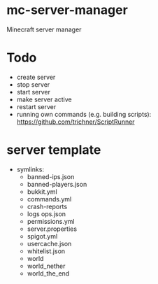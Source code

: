 # mc-server-manager

Minecraft server manager

# Todo

- create server
- stop server
- start server
- make server active
- restart server
- running own commands (e.g. building scripts): https://github.com/trichner/ScriptRunner

# server template

- symlinks:
    - banned-ips.json
    - banned-players.json
    - bukkit.yml
    - commands.yml
    - crash-reports
    - logs  ops.json
    - permissions.yml
    - server.properties
    - spigot.yml
    - usercache.json
    - whitelist.json
    - world
    - world_nether
    - world_the_end
